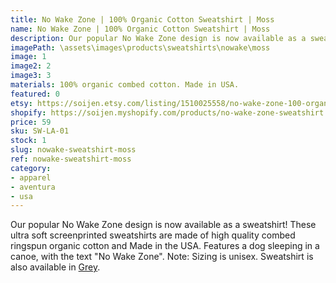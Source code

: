 ```yaml
---
title: No Wake Zone | 100% Organic Cotton Sweatshirt | Moss
name: No Wake Zone | 100% Organic Cotton Sweatshirt | Moss
description: Our popular No Wake Zone design is now available as a sweatshirt! These ultra soft sweatshirts are made of high quality combed ringspun organic cotton and Made in the USA. Features a dog sleeping in a canoe, with the text "No Wake Zone".
imagePath: \assets\images\products\sweatshirts\nowake\moss
image: 1
image2: 2
image3: 3
materials: 100% organic combed cotton. Made in USA.
featured: 0
etsy: https://soijen.etsy.com/listing/1510025558/no-wake-zone-100-organic-cotton-unisex?utm_source=Copy&utm_medium=ListingManager&utm_campaign=Share&utm_term=so.lmsm&share_time=1695261099604
shopify: https://soijen.myshopify.com/products/no-wake-zone-sweatshirt
price: 59
sku: SW-LA-01
stock: 1
slug: nowake-sweatshirt-moss
ref: nowake-sweatshirt-moss
category:
- apparel
- aventura
- usa
---
```

Our popular No Wake Zone design is now available as a sweatshirt! These ultra soft screenprinted sweatshirts are made of high quality combed ringspun organic cotton and Made in the USA. Features a dog sleeping in a canoe, with the text "No Wake Zone". Note: Sizing is unisex. Sweatshirt is also available in <a href="/products/nowake-sweatshirt-grey" title="No Wake Zone | 100% Organic Cotton T-shirt | Grey">Grey</a>.
